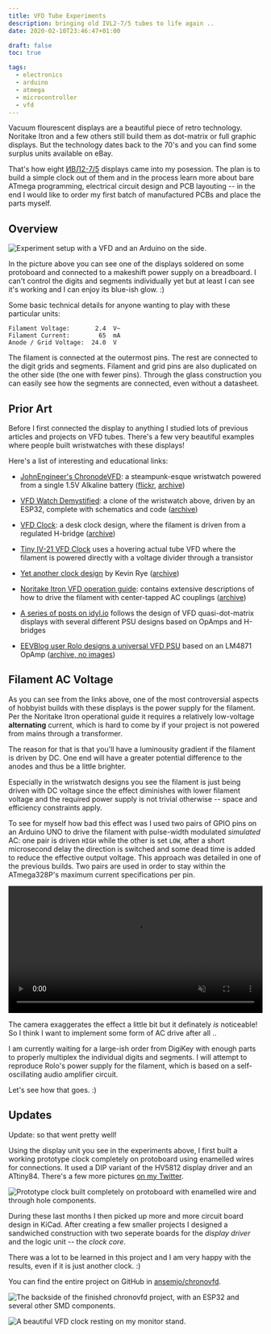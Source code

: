 ```yaml
---
title: VFD Tube Experiments
description: bringing old IVL2-7/5 tubes to life again ..
date: 2020-02-10T23:46:47+01:00

draft: false
toc: true

tags:
  - electronics
  - arduino
  - atmega
  - microcontroller
  - vfd
---
```


Vacuum flourescent displays are a beautiful piece of retro technology. Noritake Itron
and a few others still build them as dot-matrix or full graphic displays. But the
technology dates back to the 70's and you can find some surplus units available on eBay.

<!--more-->

That's how eight [ИВЛ2-7/5](ebay-search) displays came into my posession. The plan is to
build a simple clock out of them and in the process learn more about bare ATmega programming,
electrical circuit design and PCB layouting -- in the end I would like to order my first
batch of manufactured PCBs and place the parts myself.

[ebay-search]: https://www.ebay.com/sch/i.html?_nkw=ivl2-7%2F5 "Search on eBay.com"

## Overview

![](overview.jpg "Experiment setup with a VFD and an Arduino on the side.")

In the picture above you can see one of the displays soldered on some protoboard and connected
to a makeshift power supply on a breadboard. I can't control the digits and segments individually
yet but at least I can see it's working and I can enjoy its blue-ish glow. :)

Some basic technical details for anyone wanting to play with these particular units:

    Filament Voltage:       2.4  V~
    Filament Current:        65  mA
    Anode / Grid Voltage:  24.0  V

The filament is connected at the outermost pins. The rest are connected to the digit grids
and segments. Filament and grid pins are also duplicated on the other side (the one with fewer
pins). Through the glass construction you can easily see how the segments are connected, even
without a datasheet.

## Prior Art

Before I first connected the display to anything I studied lots of previous articles and projects
on VFD tubes. There's a few very beautiful examples where people built wristwatches with these displays!

Here's a list of interesting and educational links:

* [JohnEngineer's ChronodeVFD](https://archive.is/ODOFR): a steampunk-esque wristwatch powered from a single 1.5V Alkaline battery ([flickr](https://www.flickr.com/photos/johngineer/15564850491/), [archive](https://archive.is/ODOFR))

* [VFD Watch Demystified](https://www.instructables.com/id/Vacuum-Fluorescent-Display-Watch/): a clone of the wristwatch above, driven by an ESP32, complete with schematics and code ([archive](https://archive.is/ojaD5))

* [VFD Clock](http://vwlowen.co.uk/arduino/vfd/vfd-clock.htm): a desk clock design, where the filament is driven from a regulated H-bridge ([archive](https://archive.is/Xkr9G))

* [Tiny IV-21 VFD Clock](https://hackaday.io/project/167749-tiny-iv-21-vfd-clock#j-discussions-title) uses a hovering actual tube VFD where the filament is powered directly with a voltage divider through a transistor

* [Yet another clock design](http://kevinrye.net/index_files/vfd_clock_part3.php) by Kevin Rye ([archive](https://archive.is/C2UBq))

* [Noritake Itron VFD operation guide](https://www.noritake-elec.com/technology/general-technical-information/vfd-operation): contains extensive descriptions of how to drive the filament with center-tapped AC couplings ([archive](https://archive.is/BsdLR))

* [A series of posts on idyl.io](https://idyl.io/category/vfd/) follows the design of VFD quasi-dot-matrix displays with several different PSU designs based on OpAmps and H-bridges

* [EEVBlog user Rolo designs a universal VFD PSU](https://www.eevblog.com/forum/projects/showing-my-vfd-psu/) based on an LM4871 OpAmp ([archive, no images](https://archive.is/bkgaG))

## Filament AC Voltage

As you can see from the links above, one of the most controversial aspects of hobbyist builds with
these displays is the power supply for the filament. Per the Noritake Itron operational guide
it requires a relatively low-voltage **alternating** current, which is hard to come by if your
project is not powered from mains through a transformer.

The reason for that is that you'll have a luminousity gradient if the filament is driven by DC.
One end will have a greater potential difference to the anodes and thus be a little brighter.

Especially in the wristwatch designs you see the filament is just being driven with DC voltage
since the effect diminishes with lower filament voltage and the required power supply is not trivial
otherwise -- space and efficiency constraints apply.

To see for myself how bad this effect was I used two pairs of GPIO pins on an Arduino UNO to drive the
filament with pulse-width modulated *simulated* AC: one pair is driven `HIGH` while the other is set `LOW`,
after a short microsecond delay the direction is switched and some dead time is added to reduce the
effective output voltage. This approach was detailed in one of the previous builds. Two pairs are used
in order to stay within the ATmega328P's maximum current specifications per pin.

<video controls loop autoplay muted style="width: 100%;">
  <source src="filament_ac.mp4" type="video/mp4">
</video>

The camera exaggerates the effect a little bit but it definately *is* noticeable! So I think I want
to implement some form of AC drive after all ..

I am currently waiting for a large-ish order from DigiKey with enough parts to properly
multiplex the individual digits and segments. I will attempt to reproduce Rolo's power supply
for the filament, which is based on a self-oscillating audio amplifier circuit.

Let's see how that goes. :)


## Updates

Update: so that went pretty well!

Using the display unit you see in the experiments above, I first built a working prototype
clock completely on protoboard using enamelled wires for connections. It used a DIP variant
of the HV5812 display driver and an ATtiny84. There's a few more pictures
[on my Twitter](https://twitter.com/ansemjo/status/1235315817937596424).

![](protoclock.jpg "Prototype clock built completely on protoboard with enamelled wire and through hole components.")

During these last months I then picked up more and more circuit board design in KiCad. After
creating a few smaller projects I designed a sandwiched construction with two seperate boards
for the *display driver* and the logic unit -- the *clock core*.

There was a lot to be learned in this project and I am very happy with the results, even if it
is just another clock. :)

You can find the entire project on GitHub in [ansemjo/chronovfd](https://github.com/ansemjo/chronovfd/).

![](clockcore.jpg "The backside of the finished chronovfd project, with an ESP32 and several other SMD components.")

![](clockface.jpg "A beautiful VFD clock resting on my monitor stand.")
